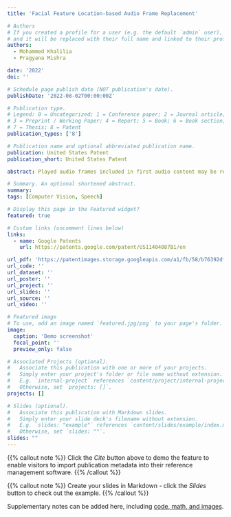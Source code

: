 ```yaml
---
title: 'Facial Feature Location-based Audio Frame Replacement'

# Authors
# If you created a profile for a user (e.g. the default `admin` user), write the username (folder name) here
# and it will be replaced with their full name and linked to their profile.
authors:
  - Mohammed Khalilia
  - Pragyana Mishra

date: '2022'
doi: ''

# Schedule page publish date (NOT publication's date).
publishDate: '2022-08-02T00:00:00Z'

# Publication type.
# Legend: 0 = Uncategorized; 1 = Conference paper; 2 = Journal article;
# 3 = Preprint / Working Paper; 4 = Report; 5 = Book; 6 = Book section;
# 7 = Thesis; 8 = Patent
publication_types: ['8']

# Publication name and optional abbreviated publication name.
publication: United States Patent
publication_short: United States Patent

abstract: Played audio frames included in first audio content may be received over one or more networks. The first audio content may further include a replaced audio frame. The first audio content may correspond to video content that includes video of a face of a person as the person utters speech that is captured in the first audio content. Location data may also be received over the one or more networks. The location data may indicate locations of facial features of the face of the person in a video frame of the video content. The video frame may correspond to the replaced audio frame. Audio output may be generated that approximates a portion of the speech corresponding to the replaced audio frame. The audio output may be inserted into a replacement audio frame. Second audio content may be played including the played audio frames and the replacement audio frame.

# Summary. An optional shortened abstract.
summary: 
tags: [Computer Vision, Speech]

# Display this page in the Featured widget?
featured: true

# Custom links (uncomment lines below)
links:
  - name: Google Patents
    url: https://patents.google.com/patent/US11404087B1/en

url_pdf: 'https://patentimages.storage.googleapis.com/a1/fb/58/b76392dfea9f7b/US11404087.pdf'
url_code: ''
url_dataset: ''
url_poster: ''
url_project: ''
url_slides: ''
url_source: ''
url_video: ''

# Featured image
# To use, add an image named `featured.jpg/png` to your page's folder.
image:
  caption: 'Demo screenshot'
  focal_point: ''
  preview_only: false

# Associated Projects (optional).
#   Associate this publication with one or more of your projects.
#   Simply enter your project's folder or file name without extension.
#   E.g. `internal-project` references `content/project/internal-project/index.md`.
#   Otherwise, set `projects: []`.
projects: []

# Slides (optional).
#   Associate this publication with Markdown slides.
#   Simply enter your slide deck's filename without extension.
#   E.g. `slides: "example"` references `content/slides/example/index.md`.
#   Otherwise, set `slides: ""`.
slides: ""
---
```


{{% callout note %}}
Click the _Cite_ button above to demo the feature to enable visitors to import publication metadata into their reference management software.
{{% /callout %}}

{{% callout note %}}
Create your slides in Markdown - click the _Slides_ button to check out the example.
{{% /callout %}}

Supplementary notes can be added here, including [code, math, and images](https://wowchemy.com/docs/writing-markdown-latex/).
